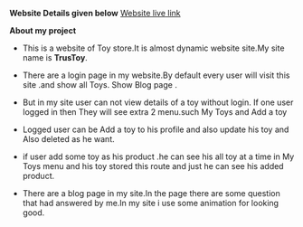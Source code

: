 **Website Details given below**
[Website live link](https://car-toys-930ac.web.app/)

**About my project**

- This is a website of Toy store.It is almost dynamic website site.My site name is **TrusToy**.

- There are a login page in my website.By default every user will visit this site .and show all Toys. Show Blog page .
- But in my site user can not view details of a toy without login. If one user logged in then They will see extra 2 menu.such My Toys and Add a toy
- Logged user can be Add a toy to his profile and also update his toy and Also deleted as he want.

- if user add some toy as his product .he can see his all toy at a time in My Toys menu and his toy stored this route and just he can see his added product.

- There are a blog page in my site.In the page there are some question that had answered by me.In my site i use some animation for looking good.
